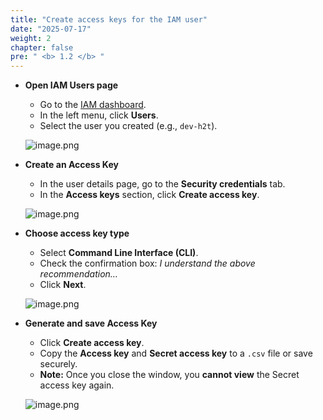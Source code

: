 ```yaml
---
title: "Create access keys for the IAM user"
date: "2025-07-17"
weight: 2
chapter: false
pre: " <b> 1.2 </b> "
---
```


- **Open IAM Users page**

    - Go to the [IAM dashboard](https://console.aws.amazon.com/iamv2/home).
    - In the left menu, click **Users**.
    - Select the user you created (e.g., `dev-h2t`).

    ![image.png](/images/01/2/1.png)

- **Create an Access Key**

    - In the user details page, go to the **Security credentials** tab.
    - In the **Access keys** section, click **Create access key**.

    ![image.png](/images/01/2/2.png)

- **Choose access key type**

    - Select **Command Line Interface (CLI)**.
    - Check the confirmation box: *I understand the above recommendation…*
    - Click **Next**.

    ![image.png](/images/01/2/3.png)

- **Generate and save Access Key**

    - Click **Create access key**.
    - Copy the **Access key** and **Secret access key** to a `.csv` file or save securely.
    - **Note:** Once you close the window, you **cannot view** the Secret access key again.

    ![image.png](/images/01/2/4.png)
